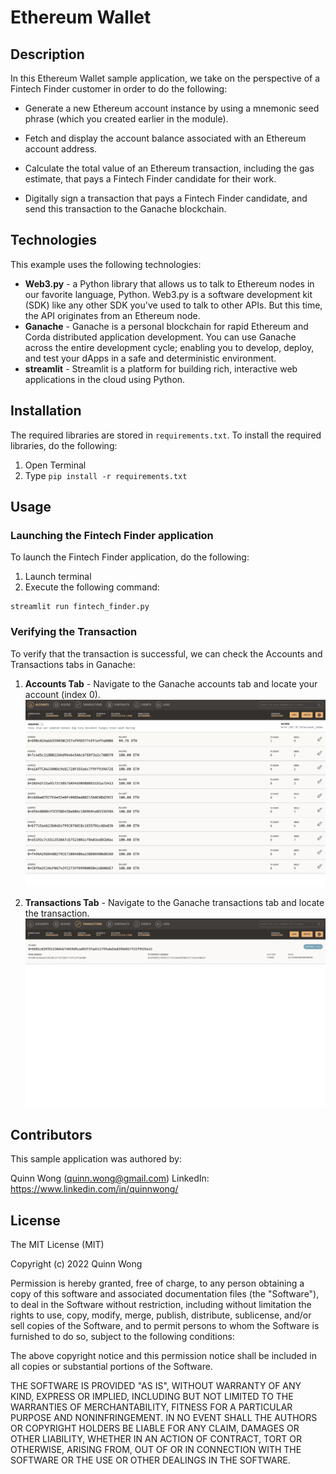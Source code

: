 # Ethereum Wallet

## Description

In this Ethereum Wallet sample application, we take on the perspective of a Fintech Finder
customer in order to do the following:

- Generate a new Ethereum account instance by using a mnemonic seed phrase
  (which you created earlier in the module).

- Fetch and display the account balance associated with an Ethereum account
  address.

- Calculate the total value of an Ethereum transaction, including the gas estimate, that pays a Fintech Finder candidate for their work.

- Digitally sign a transaction that pays a Fintech Finder candidate, and send this transaction to the Ganache blockchain.

## Technologies

This example uses the following technologies:

- **Web3.py** - a Python library that allows us to talk to Ethereum nodes in our favorite language, Python. Web3.py is a software development kit (SDK) like any other SDK you've used to talk to other APIs. But this time, the API originates from an Ethereum node.
- **Ganache** - Ganache is a personal blockchain for rapid Ethereum and Corda distributed application development. You can use Ganache across the entire development cycle; enabling you to develop, deploy, and test your dApps in a safe and deterministic environment.
- **streamlit** - Streamlit is a platform for building rich, interactive web applications in the cloud using Python.

## Installation

The required libraries are stored in `requirements.txt`. To install the required libraries, do the following:

1. Open Terminal
2. Type `pip install -r requirements.txt`

## Usage

### Launching the Fintech Finder application

To launch the Fintech Finder application, do the following:

1. Launch terminal
2. Execute the following command:

```
streamlit run fintech_finder.py
```

### Verifying the Transaction

To verify that the transaction is successful, we can check the Accounts and Transactions tabs in Ganache:

1. **Accounts Tab** - Navigate to the Ganache accounts tab and locate your account (index 0).
   ![Ethereum accounts](/Images/eth_accounts.jpg)

2. **Transactions Tab** - Navigate to the Ganache transactions tab and locate the transaction.
   ![Transaction accounts](/Images/eth_transaction.jpg)

## Contributors

This sample application was authored by:

Quinn Wong (quinn.wong@gmail.com)
LinkedIn: https://www.linkedin.com/in/quinnwong/

## License

The MIT License (MIT)

Copyright (c) 2022 Quinn Wong

Permission is hereby granted, free of charge, to any person obtaining a copy of this software and associated documentation files (the "Software"), to deal in the Software without restriction, including without limitation the rights to use, copy, modify, merge, publish, distribute, sublicense, and/or sell copies of the Software, and to permit persons to whom the Software is furnished to do so, subject to the following conditions:

The above copyright notice and this permission notice shall be included in all copies or substantial portions of the Software.

THE SOFTWARE IS PROVIDED "AS IS", WITHOUT WARRANTY OF ANY KIND, EXPRESS OR IMPLIED, INCLUDING BUT NOT LIMITED TO THE WARRANTIES OF MERCHANTABILITY, FITNESS FOR A PARTICULAR PURPOSE AND NONINFRINGEMENT. IN NO EVENT SHALL THE AUTHORS OR COPYRIGHT HOLDERS BE LIABLE FOR ANY CLAIM, DAMAGES OR OTHER LIABILITY, WHETHER IN AN ACTION OF CONTRACT, TORT OR OTHERWISE, ARISING FROM, OUT OF OR IN CONNECTION WITH THE SOFTWARE OR THE USE OR OTHER DEALINGS IN THE SOFTWARE.
